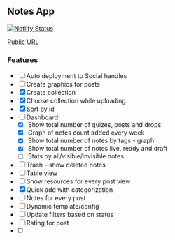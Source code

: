 ## Notes App

[![Netlify Status](https://api.netlify.com/api/v1/badges/4b034bd0-06d8-4087-a4e1-fb0c99603985/deploy-status)](https://app.netlify.com/sites/bbox-notes-app/deploys)

[Public URL](https://bbox-notes-app.netlify.com)

### Features

- [ ] Auto deployment to Social handles
- [ ] Create graphics for posts
- [x] Create collection
- [x] Choose collection while uploading
- [x] Sort by id
- [ ] Dashboard
  - [x] Show total number of quizes, posts and drops
  - [x] Graph of notes count added every week
  - [x] Show total number of notes by tags - graph
  - [x] Show total number of notes live, ready and draft
  - [ ] Stats by all/visible/invisible notes
- [ ] Trash - show deleted notes
- [ ] Table view
- [ ] Show resources for every post view
- [x] Quick add with categorization
- [ ] Notes for every post
- [ ] Dynamic template/config
- [ ] Update filters based on status
- [ ] Rating for post
- [ ] 
